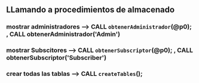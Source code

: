 ## LLamando a procedimientos de almacenado 

### mostrar administradores -->  CALL `obtenerAdministrador`(@p0); , CALL obtenerAdministrador('Admin')
### mostrar Subscitores     -->  CALL `obtenerSubscriptor`(@p0); , CALL obtenerSubscriptor('Subscriber')
### crear todas las tablas  -->  CALL `createTables`();